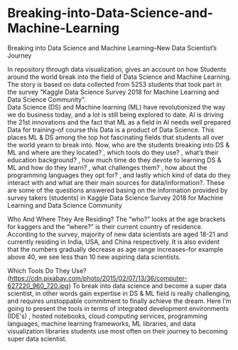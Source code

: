# Breaking-into-Data-Science-and-Machine-Learning
Breaking into Data Science and Machine Learning–New Data Scientist’s Journey

In repository through data visualization, gives an account on how Students around the world break into the field of Data Science and Machine Learning. The story is based on data collected from 5253 students that took part in the survey “Kaggle Data Science Survey 2018 for Machine Learning and Data Science Community”.  
Data Science (DS) and Machine learning (ML) have revolutionized the way we do business today, and a lot is still being explored to date. AI is driving the 21st innovations and the fact that ML as a field in AI needs well prepared Data for training–of course this Data is a product of Data Science. This places ML & DS among the top hot fascinating fields that students all over the world yearn to break into.
Now, who are the students breaking into DS & ML and where are they located? , which tools do they use?  , what’s their education background? , how much time do they devote to learning DS & ML and how do they learn? , what challenges them? , how about the programming languages they opt for? , and lastly which kind of data do they interact with and what are their main sources for data/information?. These are some of the questions answered basing on the information provided by survey takers (students) in Kaggle Data Science Survey 2018 for Machine Learning and Data Science Community

Who And Where They Are Residing?
The “who?” looks at the age brackets for kaggers and the “where?” is their current country of residence. According to the survey, majority of new data scientists are aged 18-21 and currently residing in India, USA, and China respectively. It is also evident that the numbers gradually decrease as age range increases–for example above 40, we see less than 10 new aspiring data scientists.

Which Tools Do They Use?
(https://cdn.pixabay.com/photo/2015/02/07/13/36/computer-627220_960_720.jpg)
To break into data science and become a super data scientist, in other words gain expertise in DS & ML field is really challenging, and requires unstoppable commitment to finally achieve the dream. Here I’m going to present the tools in terms of  integrated development environments (IDE's) , hosted notebooks, cloud computing services,  programming languages, machine learning frameworks, ML libraries, and data visualization libraries  students use most often on their journey to becoming super data scientist.
